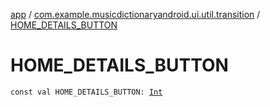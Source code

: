 [app](../index.md) / [com.example.musicdictionaryandroid.ui.util.transition](index.md) / [HOME_DETAILS_BUTTON](./-h-o-m-e_-d-e-t-a-i-l-s_-b-u-t-t-o-n.md)

# HOME_DETAILS_BUTTON

`const val HOME_DETAILS_BUTTON: `[`Int`](https://kotlinlang.org/api/latest/jvm/stdlib/kotlin/-int/index.html)